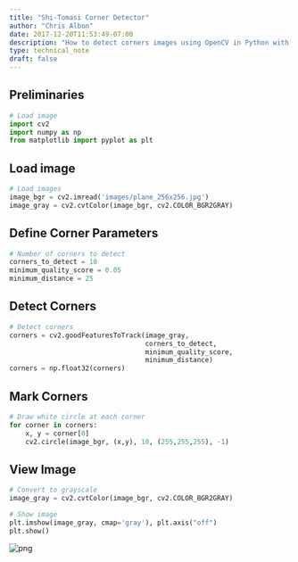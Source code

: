 ```yaml
---
title: "Shi-Tomasi Corner Detector"
author: "Chris Albon"
date: 2017-12-20T11:53:49-07:00
description: "How to detect corners images using OpenCV in Python with the Shi-Tomasi Corner Detector."
type: technical_note
draft: false
---
```

## Preliminaries


```python
# Load image
import cv2
import numpy as np
from matplotlib import pyplot as plt
```

## Load image


```python
# Load images
image_bgr = cv2.imread('images/plane_256x256.jpg')
image_gray = cv2.cvtColor(image_bgr, cv2.COLOR_BGR2GRAY)
```

## Define Corner Parameters


```python
# Number of corners to detect
corners_to_detect = 10
minimum_quality_score = 0.05
minimum_distance = 25
```

## Detect Corners


```python
# Detect corners
corners = cv2.goodFeaturesToTrack(image_gray, 
                                  corners_to_detect, 
                                  minimum_quality_score,
                                  minimum_distance)
corners = np.float32(corners)
```

## Mark Corners


```python
# Draw white circle at each corner
for corner in corners:
    x, y = corner[0]
    cv2.circle(image_bgr, (x,y), 10, (255,255,255), -1)
```

## View Image


```python
# Convert to grayscale
image_gray = cv2.cvtColor(image_bgr, cv2.COLOR_BGR2GRAY)

# Show image
plt.imshow(image_gray, cmap='gray'), plt.axis("off")
plt.show()
```


![png](ski-tomasi_corner_detector_files/ski-tomasi_corner_detector_12_0.png)

